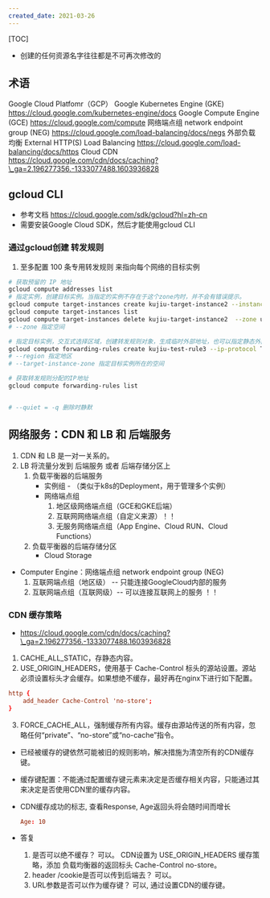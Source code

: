 ```yaml
---
created_date: 2021-03-26
---
```


[TOC]

- 创建的任何资源名字往往都是不可再次修改的

## 术语

Google Cloud Platfomr（GCP）
Google Kubernetes Engine (GKE) https://cloud.google.com/kubernetes-engine/docs
Google Compute Engine (GCE) https://cloud.google.com/compute
网络端点组 network endpoint group (NEG) https://cloud.google.com/load-balancing/docs/negs
外部负载均衡 External HTTP(S) Load Balancing https://cloud.google.com/load-balancing/docs/https
Cloud CDN https://cloud.google.com/cdn/docs/caching?\_ga=2.196277356.-1333077488.1603936828

## gcloud CLI

- 参考文档
  https://cloud.google.com/sdk/gcloud?hl=zh-cn
- 需要安装Google Cloud SDK，然后才能使用gcloud CLI

### 通过gcloud创建 转发规则

1. 至多配置 100 条专用转发规则 来指向每个网络的目标实例

```bash
# 获取预留的 IP 地址
gcloud compute addresses list 
# 指定实例，创建目标实例。当指定的实例不存在于这个zone内时，并不会有错误提示。
gcloud compute target-instances create kujiu-target-instance2 --instance kujiu-test2 --zone us-east4-c 
gcloud compute target-instances list
gcloud compute target-instances delete kujiu-target-instance2  --zone us-east4-c
# --zone 指定空间

# 指定目标实例，交互式选择区域，创建转发规则对象，生成临时外部地址，也可以指定静态外部地址
gcloud compute forwarding-rules create kujiu-test-rule3 --ip-protocol TCP --ports 80 --target-instance kujiu-target-instance2  --target-instance-zone us-east4-c --region us-east4
# --region 指定地区
# --target-instance-zone 指定目标实例所在的空间

# 获取转发规则分配的IP地址
gcloud compute forwarding-rules list 


# --quiet = -q 删除时静默
```

## 网络服务：CDN 和 LB 和 后端服务

1. CDN 和 LB 是一对一关系的。
2. LB 将流量分发到 后端服务 或者 后端存储分区上
   1. 负载平衡器的后端服务
      - 实例组 - （类似于k8s的Deployment，用于管理多个实例）
      - 网络端点组
        1. 地区级网络端点组（GCE和GKE后端）
        2. 互联网网络端点组（自定义来源）！！
        3. 无服务网络端点组（App Engine、Cloud RUN、Cloud Functions）
   2. 负载平衡器的后端存储分区
      - Cloud Storage

- Computer Engine：网络端点组 network endpoint group (NEG)
  1. 互联网端点组（地区级） -- 只能连接GoogleCloud内部的服务
  2. 互联网端点组（互联网级）-- 可以连接互联网上的服务 ！！

### CDN 缓存策略

- https://cloud.google.com/cdn/docs/caching?\_ga=2.196277356.-1333077488.1603936828

1. CACHE_ALL_STATIC，存静态内容。
2. USE_ORIGIN_HEADERS，使用基于 Cache-Control 标头的源站设置。源站必须设置标头才会缓存。如果想绝不缓存，最好再在nginx下进行如下配置。

```conf
http {
    add_header Cache-Control 'no-store';
}
```

3. FORCE_CACHE_ALL，强制缓存所有内容。缓存由源站传送的所有内容，忽略任何“private”、“no-store”或“no-cache”指令。

- 已经被缓存的键依然可能被旧的规则影响，解决措施为清空所有的CDN缓存键。

- 缓存键配置：不能通过配置缓存键元素来决定是否缓存相关内容，只能通过其来决定是否使用CDN里的缓存内容。

- CDN缓存成功的标志, 查看Response, Age返回头将会随时间而增长

  ```conf
  Age: 10
  ```

- 答复

  1. 是否可以绝不缓存？ 可以。 CDN设置为 USE_ORIGIN_HEADERS 缓存策略，添加 负载均衡器的返回标头 Cache-Control no-store。
  2. header /cookie是否可以传到后端去？ 可以。
  3. URL参数是否可以作为缓存键？ 可以, 通过设置CDN的缓存键。
